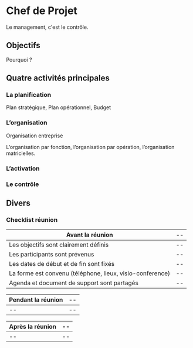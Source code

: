 # Chef de Projet

Le management, c'est le contrôle.

## Objectifs

Pourquoi ?


## Quatre activités principales


### La planification

Plan stratégique, Plan opérationnel, Budget


### L’organisation

Organisation entreprise

L’organisation par fonction, l’organisation par opération, l’organisation matricielles.


### L’activation



### Le contrôle


## Divers


### Checklist réunion

| Avant la réunion | -- |
| -- | -- |
| Les objectifs sont clairement définis | -- |
| Les participants sont prévenus | -- |
| Les dates de début et de fin sont fixés | -- |
| La forme est convenu (téléphone, lieux, visio-conference) | -- |
| Agenda et document de support sont partagés | -- |


| Pendant la réunion | -- |
| -- | -- |
| -- | -- |

| Après la réunion | -- |
| -- | -- |
| -- | -- |



